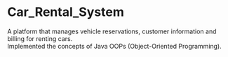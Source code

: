 # Car_Rental_System
 A platform that manages vehicle reservations, customer information and billing for renting cars. <br>
 Implemented the concepts of Java OOPs (Object-Oriented Programming).
